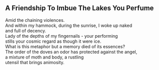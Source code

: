 A Friendship To Imbue The Lakes You Perfume
-------------------------------------------
Amid the chaining violences.  
And within my hammock, during the sunrise, I woke up naked  
and full of decency.  
Lady of the depths of my fingernails - your performing  
stills your cosmic regard as though it were ice.  
What is this metaphor but a memory died of its essences?  
The order of the doves an odor has protected against the angel,  
a mixture of moth and body, a rustling  
utensil that brings animosity.  
